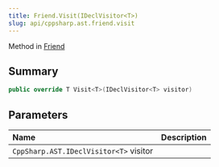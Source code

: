 ```yaml
---
title: Friend.Visit(IDeclVisitor<T>)
slug: api/cppsharp.ast.friend.visit
---
```

Method in [Friend](/api/cppsharp/ast/friend)

## Summary



```csharp
public override T Visit<T>(IDeclVisitor<T> visitor)
```

## Parameters

|Name|Description|
|:---|:---|
|`CppSharp.AST.IDeclVisitor<T>` visitor||

